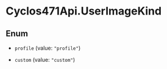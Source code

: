 # Cyclos471Api.UserImageKind

## Enum


* `profile` (value: `"profile"`)

* `custom` (value: `"custom"`)


